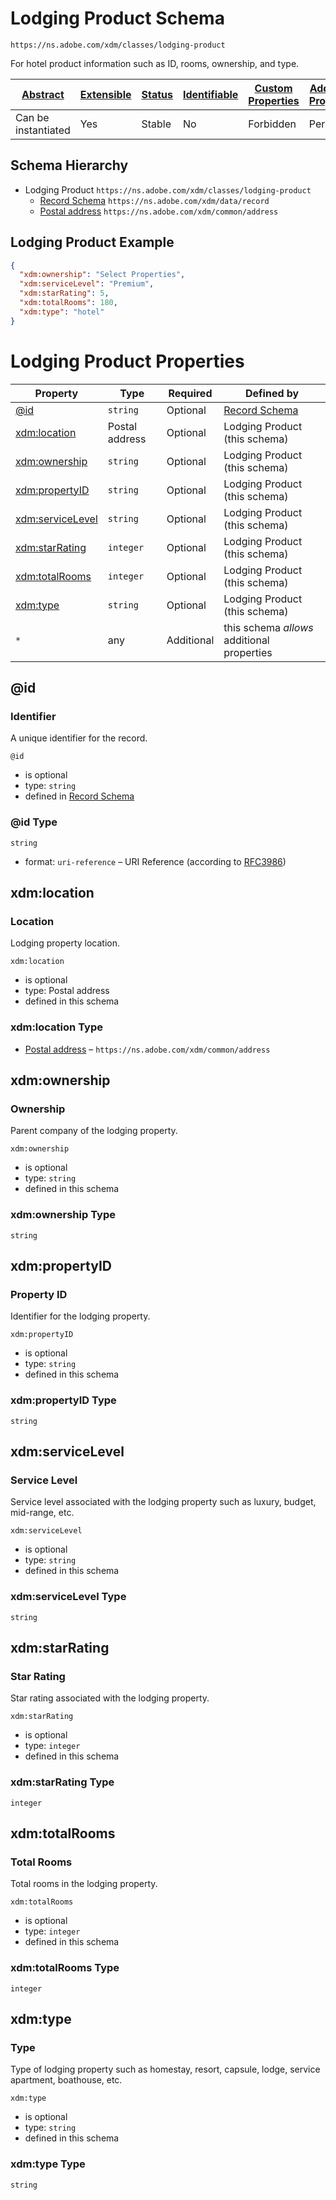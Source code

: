 
# Lodging Product Schema

```
https://ns.adobe.com/xdm/classes/lodging-product
```

For hotel product information such as ID, rooms, ownership, and type.

| [Abstract](../../abstract.md) | [Extensible](../../extensions.md) | [Status](../../status.md) | [Identifiable](../../id.md) | [Custom Properties](../../extensions.md) | [Additional Properties](../../extensions.md) | Defined In |
|-------------------------------|-----------------------------------|---------------------------|-----------------------------|------------------------------------------|----------------------------------------------|------------|
| Can be instantiated | Yes | Stable | No | Forbidden | Permitted | [classes/lodging-product.schema.json](classes/lodging-product.schema.json) |
## Schema Hierarchy

* Lodging Product `https://ns.adobe.com/xdm/classes/lodging-product`
  * [Record Schema](../behaviors/record.schema.md) `https://ns.adobe.com/xdm/data/record`
  * [Postal address](../datatypes/demographic/address.schema.md) `https://ns.adobe.com/xdm/common/address`


## Lodging Product Example
```json
{
  "xdm:ownership": "Select Properties",
  "xdm:serviceLevel": "Premium",
  "xdm:starRating": 5,
  "xdm:totalRooms": 180,
  "xdm:type": "hotel"
}
```

# Lodging Product Properties

| Property | Type | Required | Defined by |
|----------|------|----------|------------|
| [@id](#id) | `string` | Optional | [Record Schema](../behaviors/record.schema.md#id) |
| [xdm:location](#xdmlocation) | Postal address | Optional | Lodging Product (this schema) |
| [xdm:ownership](#xdmownership) | `string` | Optional | Lodging Product (this schema) |
| [xdm:propertyID](#xdmpropertyid) | `string` | Optional | Lodging Product (this schema) |
| [xdm:serviceLevel](#xdmservicelevel) | `string` | Optional | Lodging Product (this schema) |
| [xdm:starRating](#xdmstarrating) | `integer` | Optional | Lodging Product (this schema) |
| [xdm:totalRooms](#xdmtotalrooms) | `integer` | Optional | Lodging Product (this schema) |
| [xdm:type](#xdmtype) | `string` | Optional | Lodging Product (this schema) |
| `*` | any | Additional | this schema *allows* additional properties |

## @id
### Identifier

A unique identifier for the record.

`@id`
* is optional
* type: `string`
* defined in [Record Schema](../behaviors/record.schema.md#id)

### @id Type


`string`
* format: `uri-reference` – URI Reference (according to [RFC3986](https://tools.ietf.org/html/rfc3986))






## xdm:location
### Location

Lodging property location.

`xdm:location`
* is optional
* type: Postal address
* defined in this schema

### xdm:location Type


* [Postal address](../datatypes/demographic/address.schema.md) – `https://ns.adobe.com/xdm/common/address`





## xdm:ownership
### Ownership

Parent company of the lodging property.

`xdm:ownership`
* is optional
* type: `string`
* defined in this schema

### xdm:ownership Type


`string`






## xdm:propertyID
### Property ID

Identifier for the lodging property.

`xdm:propertyID`
* is optional
* type: `string`
* defined in this schema

### xdm:propertyID Type


`string`






## xdm:serviceLevel
### Service Level

Service level associated with the lodging property such as luxury, budget, mid-range, etc.

`xdm:serviceLevel`
* is optional
* type: `string`
* defined in this schema

### xdm:serviceLevel Type


`string`






## xdm:starRating
### Star Rating

Star rating associated with the lodging property.

`xdm:starRating`
* is optional
* type: `integer`
* defined in this schema

### xdm:starRating Type


`integer`






## xdm:totalRooms
### Total Rooms

Total rooms in the lodging property.

`xdm:totalRooms`
* is optional
* type: `integer`
* defined in this schema

### xdm:totalRooms Type


`integer`






## xdm:type
### Type

Type of lodging property such as homestay, resort, capsule, lodge, service apartment, boathouse, etc.

`xdm:type`
* is optional
* type: `string`
* defined in this schema

### xdm:type Type


`string`





